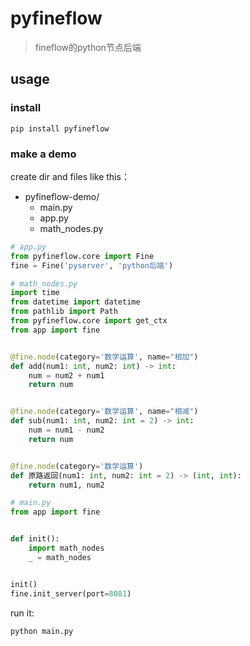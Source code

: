 # pyfineflow

> fineflow的python节点后端

## usage

### install

```shell
pip install pyfineflow
```

### make a demo

create dir and files like this：

- pyfineflow-demo/
  - main.py
  - app.py
  - math_nodes.py

```python
# app.py
from pyfineflow.core import Fine
fine = Fine('pyserver', 'python后端')
```

```python
# math_nodes.py
import time
from datetime import datetime
from pathlib import Path
from pyfineflow.core import get_ctx
from app import fine


@fine.node(category='数学运算', name="相加")
def add(num1: int, num2: int) -> int:
    num = num2 + num1
    return num


@fine.node(category='数学运算', name="相减")
def sub(num1: int, num2: int = 2) -> int:
    num = num1 - num2
    return num


@fine.node(category='数学运算')
def 原路返回(num1: int, num2: int = 2) -> (int, int):
    return num1, num2
```

```python
# main.py
from app import fine


def init():
    import math_nodes
    _ = math_nodes


init()
fine.init_server(port=8081)

```

run it:

```shell
python main.py
```
